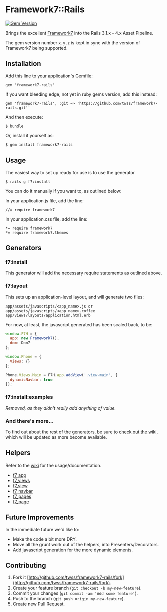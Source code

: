 # Framework7::Rails

[![Gem Version](https://badge.fury.io/rb/framework7-rails.svg)](http://badge.fury.io/rb/framework7-rails)

Brings the excellent [Framework7](https://github.com/nolimits4web/framework7/)
into the Rails 3.1.x - 4.x Asset Pipeline.

The gem version number `x.y.z` is kept in sync with the version of Framework7
being supported.

## Installation

Add this line to your application's Gemfile:

    gem 'framework7-rails'
    
If you want bleeding edge, not yet in ruby gems version, add this instead:

    gem 'framework7-rails', :git => 'https://github.com/twss/framework7-rails.git'`

And then execute:

    $ bundle

Or, install it yourself as:

    $ gem install framework7-rails

## Usage

The easiest way to set up ready for use is to use the generator

    $ rails g f7:install

You can do it manually if you want to, as outlined below:

In your application.js file, add the line:

    //= require framework7
   
In your application.css file, add the line:

    *= require framework7
    *= require framework7.themes

## Generators

### f7:install

This generator will add the necessary require statements as outlined above.

### f7:layout

This sets up an application-level layout, and will generate two files:

    app/assets/javascripts/<app_name>.js or app/assets/javascripts/<app_name>.coffee
    app/views/layouts/application.html.erb

For now, at least, the javascript generated has been scaled back, to be:

```javascript
window.F7H = {
  app: new Framework7(),
  dom: Dom7
};

window.Phone = {
  Views: {}
};

Phone.Views.Main = F7H.app.addView('.view-main', {
  dynamicNavbar: true
});
```

### f7:install:examples

*Removed, as they didn't really add anything of value.*

### And there's more...

To find out about the rest of the generators, be sure to 
[check out the wiki][wiki], which will
be updated as more become available.

## Helpers

Refer to the [wiki] for the usage/documentation.

* [f7_app]
* [f7_views]
* [f7_view]
* [f7_navbar]
* [f7_pages]
* [f7_page]

## Future Improvements

In the immediate future we'd like to:

* Make the code a bit more DRY.
* Move all the grunt work out of the helpers, into Presenters/Decorators.
* Add javascript generation for the more dynamic elements.

## Contributing

1. Fork it [http://github.com/twss/framework7-rails/fork](http://github.com/twss/framework7-rails/fork).
2. Create your feature branch (`git checkout -b my-new-feature`).
3. Commit your changes (`git commit -am 'Add some feature'`).
4. Push to the branch (`git push origin my-new-feature`).
5. Create new Pull Request.


[wiki]: https://github.com/twss/framework7-rails/wiki "wiki"
[f7_app]: https://github.com/twss/framework7-rails/wiki/f7_app
[f7_navbar]: https://github.com/twss/framework7-rails/wiki/f7_navbar
[f7_page]: https://github.com/twss/framework7-rails/wiki/f7_page
[f7_pages]: https://github.com/twss/framework7-rails/wiki/f7_pages
[f7_view]: https://github.com/twss/framework7-rails/wiki/f7_view
[f7_views]: https://github.com/twss/framework7-rails/wiki/f7_views
